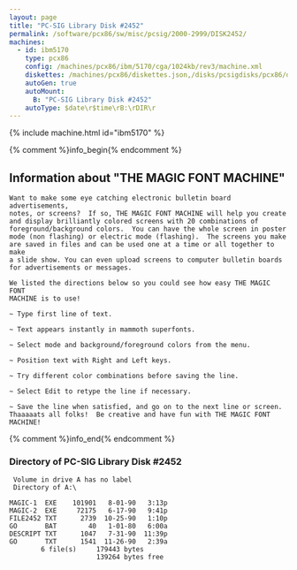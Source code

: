```yaml
---
layout: page
title: "PC-SIG Library Disk #2452"
permalink: /software/pcx86/sw/misc/pcsig/2000-2999/DISK2452/
machines:
  - id: ibm5170
    type: pcx86
    config: /machines/pcx86/ibm/5170/cga/1024kb/rev3/machine.xml
    diskettes: /machines/pcx86/diskettes.json,/disks/pcsigdisks/pcx86/diskettes.json
    autoGen: true
    autoMount:
      B: "PC-SIG Library Disk #2452"
    autoType: $date\r$time\rB:\rDIR\r
---
```


{% include machine.html id="ibm5170" %}

{% comment %}info_begin{% endcomment %}

## Information about "THE MAGIC FONT MACHINE"

    Want to make some eye catching electronic bulletin board advertisements,
    notes, or screens?  If so, THE MAGIC FONT MACHINE will help you create
    and display brilliantly colored screens with 20 combinations of
    foreground/background colors.  You can have the whole screen in poster
    mode (non flashing) or electric mode (flashing).  The screens you make
    are saved in files and can be used one at a time or all together to make
    a slide show. You can even upload screens to computer bulletin boards
    for advertisements or messages.
    
    We listed the directions below so you could see how easy THE MAGIC FONT
    MACHINE is to use!
    
    ~ Type first line of text.
    
    ~ Text appears instantly in mammoth superfonts.
    
    ~ Select mode and background/foreground colors from the menu.
    
    ~ Position text with Right and Left keys.
    
    ~ Try different color combinations before saving the line.
    
    ~ Select Edit to retype the line if necessary.
    
    ~ Save the line when satisfied, and go on to the next line or screen.
    Thaaaaats all folks!  Be creative and have fun with THE MAGIC FONT
    MACHINE!
{% comment %}info_end{% endcomment %}


### Directory of PC-SIG Library Disk #2452

     Volume in drive A has no label
     Directory of A:\

    MAGIC-1  EXE    101901   8-01-90   3:13p
    MAGIC-2  EXE     72175   6-17-90   9:41p
    FILE2452 TXT      2739  10-25-90   1:10p
    GO       BAT        40   1-01-80   6:00a
    DESCRIPT TXT      1047   7-31-90  11:39p
    GO       TXT      1541  11-26-90   2:39a
            6 file(s)     179443 bytes
                          139264 bytes free
